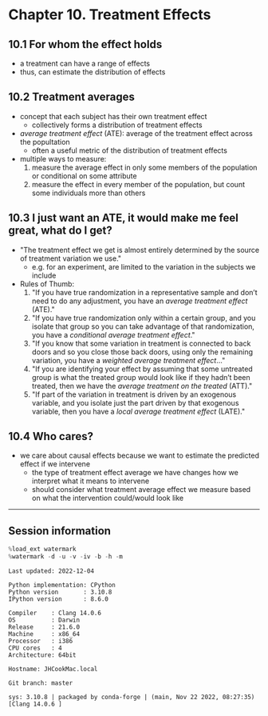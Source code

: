 # Chapter 10. Treatment Effects

## 10.1 For whom the effect holds

- a treatment can have a range of effects
- thus, can estimate the distribution of effects

## 10.2 Treatment averages

- concept that each subject has their own treatment effect
    - collectively forms a distribution of treatment effects
- *average treatment effect* (ATE): average of the treatment effect across the popultation
    - often a useful metric of the distribution of treatment effects
- multiple ways to measure:
    1. measure the average effect in only some members of the population or conditional on some attribute
    1. measure the effect in every member of the population, but count some individuals more than others


## 10.3 I just want an ATE, it would make me feel great, what do I get?

- "The treatment effect we get is almost entirely determined by the source of treatment variation we use."
    - e.g. for an experiment, are limited to the variation in the subjects we include
- Rules of Thumb:
    1. "If you have true randomization in a representative sample and don’t need to do any adjustment, you have an *average treatment effect* (ATE)."
    1. "If you have true randomization only within a certain group, and you isolate that group so you can take advantage of that randomization, you have a *conditional average treatment effect*."
    1. "If you know that some variation in treatment is connected to back doors and so you close those back doors, using only the remaining variation, you have a *weighted average treatment effect*..."
    1. "If you are identifying your effect by assuming that some untreated group is what the treated group would look like if they hadn’t been treated, then we have the *average treatment on the treated* (ATT)."
    1. "If part of the variation in treatment is driven by an exogenous variable, and you isolate just the part driven by that exogenous variable, then you have a *local average treatment effect* (LATE)."

## 10.4 Who cares?

- we care about causal effects because we want to estimate the predicted effect if we intervene
    - the type of treatment effect average we have changes how we interpret what it means to intervene
    - should consider what treatment average effect we measure based on what the intervention could/would look like


---

## Session information


```python
%load_ext watermark
%watermark -d -u -v -iv -b -h -m
```

    Last updated: 2022-12-04

    Python implementation: CPython
    Python version       : 3.10.8
    IPython version      : 8.6.0

    Compiler    : Clang 14.0.6
    OS          : Darwin
    Release     : 21.6.0
    Machine     : x86_64
    Processor   : i386
    CPU cores   : 4
    Architecture: 64bit

    Hostname: JHCookMac.local

    Git branch: master

    sys: 3.10.8 | packaged by conda-forge | (main, Nov 22 2022, 08:27:35) [Clang 14.0.6 ]




```python

```
